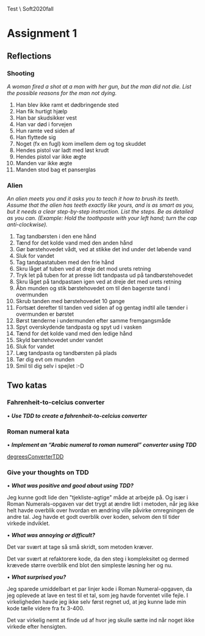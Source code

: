 Test \ Soft2020fall

# Assignment  1


## Reflections


### Shooting
_A woman fired a shot at a man with her gun, but the man did not die. List
the possible reasons for the man not dying._

1. Han blev ikke ramt et dødbringende sted
2. Han fik hurtigt hjælp
3. Han bar skudsikker vest 
4. Han var død i forvejen
5. Hun ramte ved siden af
6. Han flyttede sig
7. Noget (fx en fugl) kom imellem dem og tog skuddet
8. Hendes pistol var ladt med løst krudt
9. Hendes pistol var ikke ægte
10. Manden var ikke ægte
11. Manden stod bag et panserglas



### Alien
_An alien meets you and it asks you to teach it how to brush its teeth. Assume
that the alien has teeth exactly like yours, and is as smart as you, but it
needs a clear step-by-step instruction. List the steps. Be as detailed as
you can. (Example: Hold the toothpaste with your left hand; turn the cap
anti-clockwise)._

1. Tag tandbørsten i den ene hånd
2. Tænd for det kolde vand med den anden hånd
3. Gør børstehovedet vådt, ved at stikke det ind under det løbende vand
4. Sluk for vandet
5. Tag tandpastatuben med den frie hånd
6. Skru låget af tuben ved at dreje det mod urets retning
7. Tryk let på tuben for at presse lidt tandpasta ud på tandbørstehovedet
8. Skru låget på tandpastaen igen ved at dreje det med urets retning
9. Åbn munden og stik børstehovedet om til den bagerste tand i overmunden
10. Skrub tanden med børstehovedet 10 gange
11. Fortsæt derefter til tanden ved siden af og gentag indtil alle tænder i overmunden er børstet
12. Børst tænderne i undermunden efter samme fremgangsmåde
13. Spyt overskydende tandpasta og spyt ud i vasken
14. Tænd for det kolde vand med den ledige hånd
15. Skyld børstehovedet under vandet
16. Sluk for vandet
17. Læg tandpasta og tandbørsten på plads
18. Tør dig evt om munden
19. Smil til dig selv i spejlet :-D




## Two katas

### Fahrenheit-to-celcius converter
• ___Use TDD to create a fahrenheit-to-celcius converter___

[degreesConverterTDD]: https://github.com/maleneH/Test/tree/master/Assignment%201/degreesConverterTDD


### Roman numeral kata

• ___Implement an “Arabic numeral to roman numeral” converter using TDD___

[degreesConverterTDD](tree/master/Assignment%201/degreesConverterTDD)


### Give your thoughts on TDD

• ___What was positive and good about using TDD?___

Jeg kunne godt lide den "tjekliste-agtige" måde at arbejde på. Og især i Roman Numerals-opgaven var det trygt at ændre lidt i metoden, når jeg ikke helt havde overblik over hvordan en ændring ville påvirke omregningen de andre tal. Jeg havde et godt overblik over koden, selvom den til tider virkede indviklet.



• ___What was annoying or difficult?___

Det var svært at tage så små skridt, som metoden kræver. 

Det var svært at refaktorere kode, da den steg i kompleksitet og dermed krævede større overblik end blot den simpleste løsning her og nu.


• ___What surprised you?___

Jeg sparede umiddelbart et par linjer kode i Roman Numeral-opgaven, da jeg oplevede at lave en test til et tal, som jeg havde forventet ville fejle. I virkeligheden havde jeg ikke selv først regnet ud, at jeg kunne lade min kode tælle videre fra fx 3-400.

Det var virkelig nemt at finde ud af hvor jeg skulle sætte ind når noget ikke virkede efter hensigten.
